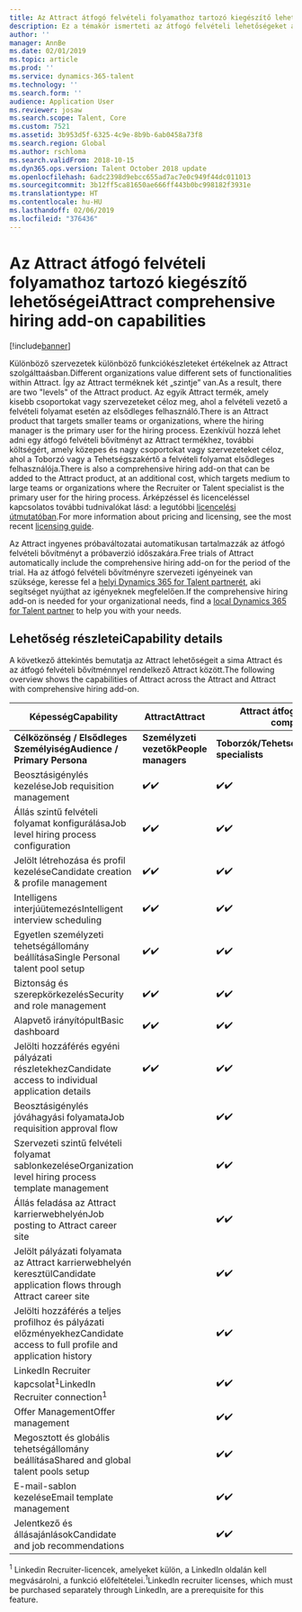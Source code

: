 ```yaml
---
title: Az Attract átfogó felvételi folyamathoz tartozó kiegészítő lehetőségei
description: Ez a témakör ismerteti az átfogó felvételi lehetőségeket a Microsoft Dynamics 365 for Talent bővítményben, az Attract szolgáltatásban.
author: ''
manager: AnnBe
ms.date: 02/01/2019
ms.topic: article
ms.prod: ''
ms.service: dynamics-365-talent
ms.technology: ''
ms.search.form: ''
audience: Application User
ms.reviewer: josaw
ms.search.scope: Talent, Core
ms.custom: 7521
ms.assetid: 3b953d5f-6325-4c9e-8b9b-6ab0458a73f8
ms.search.region: Global
ms.author: rschloma
ms.search.validFrom: 2018-10-15
ms.dyn365.ops.version: Talent October 2018 update
ms.openlocfilehash: 6adc2398d9ebcc655ad7ac7e0c949f44dc011013
ms.sourcegitcommit: 3b12ff5ca81650ae666ff443b0bc998182f3931e
ms.translationtype: HT
ms.contentlocale: hu-HU
ms.lasthandoff: 02/06/2019
ms.locfileid: "376436"
---
```

# <a name="attract-comprehensive-hiring-add-on-capabilities"></a><span data-ttu-id="6c593-103">Az Attract átfogó felvételi folyamathoz tartozó kiegészítő lehetőségei</span><span class="sxs-lookup"><span data-stu-id="6c593-103">Attract comprehensive hiring add-on capabilities</span></span>

[!include[banner](../includes/banner.md)]

<span data-ttu-id="6c593-104">Különböző szervezetek különböző funkciókészleteket értékelnek az Attract szolgálttaásban.</span><span class="sxs-lookup"><span data-stu-id="6c593-104">Different organizations value different sets of functionalities within Attract.</span></span> <span data-ttu-id="6c593-105">Így az Attract terméknek két „szintje” van.</span><span class="sxs-lookup"><span data-stu-id="6c593-105">As a result, there are two "levels" of the Attract product.</span></span> <span data-ttu-id="6c593-106">Az egyik Attract termék, amely kisebb csoportokat vagy szervezeteket céloz meg, ahol a felvételi vezető a felvételi folyamat esetén az elsődleges felhasználó.</span><span class="sxs-lookup"><span data-stu-id="6c593-106">There is an Attract product that targets smaller teams or organizations, where the hiring manager is the primary user for the hiring process.</span></span> <span data-ttu-id="6c593-107">Ezenkívül hozzá lehet adni egy átfogó felvételi bővítményt az Attract termékhez, további költségért, amely közepes és nagy csoportokat vagy szervezeteket céloz, ahol a Toborzó vagy a Tehetségszakértő a felvételi folyamat elsődleges felhasználója.</span><span class="sxs-lookup"><span data-stu-id="6c593-107">There is also a comprehensive hiring add-on that can be added to the Attract product, at an additional cost, which targets medium to large teams or organizations where the Recruiter or Talent specialist is the primary user for the hiring process.</span></span>
<span data-ttu-id="6c593-108">Árképzéssel és licenceléssel kapcsolatos további tudnivalókat lásd: a legutóbbi [licencelési útmutatóban](https://mbs.microsoft.com/Files/public/365/Dynamics365LicensingGuide.pdf).</span><span class="sxs-lookup"><span data-stu-id="6c593-108">For more information about pricing and licensing, see the most recent [licensing guide](https://mbs.microsoft.com/Files/public/365/Dynamics365LicensingGuide.pdf).</span></span>

<span data-ttu-id="6c593-109">Az Attract ingyenes próbaváltozatai automatikusan tartalmazzák az átfogó felvételi bővítményt a próbaverzió időszakára.</span><span class="sxs-lookup"><span data-stu-id="6c593-109">Free trials of Attract automatically include the comprehensive hiring add-on for the period of the trial.</span></span> <span data-ttu-id="6c593-110">Ha az átfogó felvételi bővítményre szervezeti igényeinek van szüksége, keresse fel a [helyi Dynamics 365 for Talent partnerét](https://dynamics.microsoft.com/partners/find-a-partner/), aki segítséget nyújthat az igényeknek megfelelően.</span><span class="sxs-lookup"><span data-stu-id="6c593-110">If the comprehensive hiring add-on is needed for your organizational needs, find a [local Dynamics 365 for Talent partner](https://dynamics.microsoft.com/partners/find-a-partner/) to help you with your needs.</span></span>

## <a name="capability-details"></a><span data-ttu-id="6c593-111">Lehetőség részletei</span><span class="sxs-lookup"><span data-stu-id="6c593-111">Capability details</span></span>

<span data-ttu-id="6c593-112">A következő áttekintés bemutatja az Attract lehetőségeit a sima Attract és az átfogó felvételi bővítménnyel rendelkező Attract között.</span><span class="sxs-lookup"><span data-stu-id="6c593-112">The following overview shows the capabilities of Attract across the Attract and Attract with comprehensive hiring add-on.</span></span>

| <span data-ttu-id="6c593-113">**Képesség**</span><span class="sxs-lookup"><span data-stu-id="6c593-113">**Capability**</span></span>                                           | <span data-ttu-id="6c593-114">**Attract**</span><span class="sxs-lookup"><span data-stu-id="6c593-114">**Attract**</span></span>         | <span data-ttu-id="6c593-115">**Attract átfogó felvétellel**</span><span class="sxs-lookup"><span data-stu-id="6c593-115">**Attract with comprehensive hiring**</span></span> |
|----------------------------------------------------------|---------------------|---------------------------------------|
| <span data-ttu-id="6c593-116">**Célközönség / Elsődleges** **Személyiség**</span><span class="sxs-lookup"><span data-stu-id="6c593-116">**Audience / Primary**  **Persona**</span></span>                      | <span data-ttu-id="6c593-117">**Személyzeti vezetők**</span><span class="sxs-lookup"><span data-stu-id="6c593-117">**People managers**</span></span> | <span data-ttu-id="6c593-118">**Toborzók/Tehetségszakértők**</span><span class="sxs-lookup"><span data-stu-id="6c593-118">**Recruiters/Talent specialists**</span></span>    |
| <span data-ttu-id="6c593-119">Beosztásigénylés kezelése</span><span class="sxs-lookup"><span data-stu-id="6c593-119">Job requisition management</span></span>                                | <span data-ttu-id="6c593-120">:heavy_check_mark:</span><span class="sxs-lookup"><span data-stu-id="6c593-120">:heavy_check_mark:</span></span>   | <span data-ttu-id="6c593-121">:heavy_check_mark:</span><span class="sxs-lookup"><span data-stu-id="6c593-121">:heavy_check_mark:</span></span>                    |
| <span data-ttu-id="6c593-122">Állás szintű felvételi folyamat konfigurálása</span><span class="sxs-lookup"><span data-stu-id="6c593-122">Job level hiring process configuration</span></span>                    | <span data-ttu-id="6c593-123">:heavy_check_mark:</span><span class="sxs-lookup"><span data-stu-id="6c593-123">:heavy_check_mark:</span></span>   | <span data-ttu-id="6c593-124">:heavy_check_mark:</span><span class="sxs-lookup"><span data-stu-id="6c593-124">:heavy_check_mark:</span></span>                    |
| <span data-ttu-id="6c593-125">Jelölt létrehozása és profil kezelése</span><span class="sxs-lookup"><span data-stu-id="6c593-125">Candidate creation & profile management</span></span>                  | <span data-ttu-id="6c593-126">:heavy_check_mark:</span><span class="sxs-lookup"><span data-stu-id="6c593-126">:heavy_check_mark:</span></span>   | <span data-ttu-id="6c593-127">:heavy_check_mark:</span><span class="sxs-lookup"><span data-stu-id="6c593-127">:heavy_check_mark:</span></span>                    |
| <span data-ttu-id="6c593-128">Intelligens interjúütemezés</span><span class="sxs-lookup"><span data-stu-id="6c593-128">Intelligent interview scheduling</span></span>                         | <span data-ttu-id="6c593-129">:heavy_check_mark:</span><span class="sxs-lookup"><span data-stu-id="6c593-129">:heavy_check_mark:</span></span>  | <span data-ttu-id="6c593-130">:heavy_check_mark:</span><span class="sxs-lookup"><span data-stu-id="6c593-130">:heavy_check_mark:</span></span>                    |
| <span data-ttu-id="6c593-131">Egyetlen személyzeti tehetségállomány beállítása</span><span class="sxs-lookup"><span data-stu-id="6c593-131">Single Personal talent pool setup</span></span>                        | <span data-ttu-id="6c593-132">:heavy_check_mark:</span><span class="sxs-lookup"><span data-stu-id="6c593-132">:heavy_check_mark:</span></span>   | <span data-ttu-id="6c593-133">:heavy_check_mark:</span><span class="sxs-lookup"><span data-stu-id="6c593-133">:heavy_check_mark:</span></span>                    |
| <span data-ttu-id="6c593-134">Biztonság és szerepkörkezelés</span><span class="sxs-lookup"><span data-stu-id="6c593-134">Security and role management</span></span>                              | <span data-ttu-id="6c593-135">:heavy_check_mark:</span><span class="sxs-lookup"><span data-stu-id="6c593-135">:heavy_check_mark:</span></span>   | <span data-ttu-id="6c593-136">:heavy_check_mark:</span><span class="sxs-lookup"><span data-stu-id="6c593-136">:heavy_check_mark:</span></span>                    |
| <span data-ttu-id="6c593-137">Alapvető irányítópult</span><span class="sxs-lookup"><span data-stu-id="6c593-137">Basic dashboard</span></span>                                          | <span data-ttu-id="6c593-138">:heavy_check_mark:</span><span class="sxs-lookup"><span data-stu-id="6c593-138">:heavy_check_mark:</span></span>   | <span data-ttu-id="6c593-139">:heavy_check_mark:</span><span class="sxs-lookup"><span data-stu-id="6c593-139">:heavy_check_mark:</span></span>                    |
| <span data-ttu-id="6c593-140">Jelölti hozzáférés egyéni pályázati részletekhez</span><span class="sxs-lookup"><span data-stu-id="6c593-140">Candidate access to individual application details</span></span>        | <span data-ttu-id="6c593-141">:heavy_check_mark:</span><span class="sxs-lookup"><span data-stu-id="6c593-141">:heavy_check_mark:</span></span>   | <span data-ttu-id="6c593-142">:heavy_check_mark:</span><span class="sxs-lookup"><span data-stu-id="6c593-142">:heavy_check_mark:</span></span>                    |
| <span data-ttu-id="6c593-143">Beosztásigénylés jóváhagyási folyamata</span><span class="sxs-lookup"><span data-stu-id="6c593-143">Job requisition approval flow</span></span>                             |                     | <span data-ttu-id="6c593-144">:heavy_check_mark:</span><span class="sxs-lookup"><span data-stu-id="6c593-144">:heavy_check_mark:</span></span>                    |
| <span data-ttu-id="6c593-145">Szervezeti szintű felvételi folyamat sablonkezelése</span><span class="sxs-lookup"><span data-stu-id="6c593-145">Organization level hiring process template management</span></span>    |                     | <span data-ttu-id="6c593-146">:heavy_check_mark:</span><span class="sxs-lookup"><span data-stu-id="6c593-146">:heavy_check_mark:</span></span>                    |
| <span data-ttu-id="6c593-147">Állás feladása az Attract karrierwebhelyén</span><span class="sxs-lookup"><span data-stu-id="6c593-147">Job posting to Attract career site</span></span>                       |                     | <span data-ttu-id="6c593-148">:heavy_check_mark:</span><span class="sxs-lookup"><span data-stu-id="6c593-148">:heavy_check_mark:</span></span>                    |
| <span data-ttu-id="6c593-149">Jelölt pályázati folyamata az Attract karrierwebhelyén keresztül</span><span class="sxs-lookup"><span data-stu-id="6c593-149">Candidate application flows through Attract career site</span></span>   |                      | <span data-ttu-id="6c593-150">:heavy_check_mark:</span><span class="sxs-lookup"><span data-stu-id="6c593-150">:heavy_check_mark:</span></span>                    |
| <span data-ttu-id="6c593-151">Jelölti hozzáférés a teljes profilhoz és pályázati előzményekhez</span><span class="sxs-lookup"><span data-stu-id="6c593-151">Candidate access to full profile and application history</span></span> |                     | <span data-ttu-id="6c593-152">:heavy_check_mark:</span><span class="sxs-lookup"><span data-stu-id="6c593-152">:heavy_check_mark:</span></span>                    |
| <span data-ttu-id="6c593-153">LinkedIn Recruiter kapcsolat<sup>1</sup></span><span class="sxs-lookup"><span data-stu-id="6c593-153">LinkedIn Recruiter connection<sup>1</sup></span></span>                |                     | <span data-ttu-id="6c593-154">:heavy_check_mark:</span><span class="sxs-lookup"><span data-stu-id="6c593-154">:heavy_check_mark:</span></span>                    |
| <span data-ttu-id="6c593-155">Offer Management</span><span class="sxs-lookup"><span data-stu-id="6c593-155">Offer management</span></span>                                         |                     | <span data-ttu-id="6c593-156">:heavy_check_mark:</span><span class="sxs-lookup"><span data-stu-id="6c593-156">:heavy_check_mark:</span></span>                    |
| <span data-ttu-id="6c593-157">Megosztott és globális tehetségállomány beállítása</span><span class="sxs-lookup"><span data-stu-id="6c593-157">Shared and global talent pools setup</span></span>                     |                     | <span data-ttu-id="6c593-158">:heavy_check_mark:</span><span class="sxs-lookup"><span data-stu-id="6c593-158">:heavy_check_mark:</span></span>                    |
| <span data-ttu-id="6c593-159">E-mail-sablon kezelése</span><span class="sxs-lookup"><span data-stu-id="6c593-159">Email template management</span></span>                                |                     | <span data-ttu-id="6c593-160">:heavy_check_mark:</span><span class="sxs-lookup"><span data-stu-id="6c593-160">:heavy_check_mark:</span></span>                    |
| <span data-ttu-id="6c593-161">Jelentkező és állásajánlások</span><span class="sxs-lookup"><span data-stu-id="6c593-161">Candidate and job recommendations</span></span>                        |                     | <span data-ttu-id="6c593-162">:heavy_check_mark:</span><span class="sxs-lookup"><span data-stu-id="6c593-162">:heavy_check_mark:</span></span>                    |


<span data-ttu-id="6c593-163"><sup>1</sup> Linkedin Recruiter-licencek, amelyeket külön, a LinkedIn oldalán kell megvásárolni, a funkció előfeltételei.</span><span class="sxs-lookup"><span data-stu-id="6c593-163"><sup>1</sup>LinkedIn recruiter licenses, which must be purchased separately through LinkedIn, are a prerequisite for this feature.</span></span>
